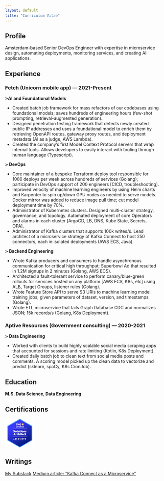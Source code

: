 ```yaml
---
layout: default
title: "Curriculum Vitae"
---
```


## Profile 
Amsterdam-based Senior DevOps Engineer with expertise in microservice design, automating deployments, monitoring services, and creating AI applications.

## Experience

### Fetch (Unicorn mobile app) — 2021-Present
**>AI and Foundational Models**
- Created batch job framework for mass refactors of our codebases using foundational models; saves hundreds of engineering hours (few-shot prompting, retrieval-augmented generation).
- Designed penetration testing framework that detects newly created public IP addresses and uses a foundational model to enrich them by retrieving OpenAPI routes, gateway proxy routes, and deployment metadata (AI as a judge, AWS Lambda).
- Created the company’s first Model Context Protocol servers that wrap internal tools. Allows developers to easily interact with tooling through human language (Typescript).

**> DevOps**
- Core maintainer of a bespoke Terraform deploy tool responsible for 1000 deploys per week across hundreds of services (Golang); participate in DevOps support of 200 engineers [CICD, troubleshooting].
- Improved velocity of machine learning engineers by using Helm charts and Karpenter to spin up/down GPU nodes as needed to serve models. Docker mirror was added to reduce image pull time; cut model deployment time by 70%.
- Administrator of Kubernetes clusters. Designed multi-cluster strategy, governance, and topology. Automated deployment of core Operators and alarms in each cluster [ArgoCD, LB, DNS, Kube State, Secrets, OPA].
- Administrator of Kafka clusters that supports 100k writes/s. Lead architect of a microservice strategy of Kafka Connect to host 250 connectors, each in isolated deployments (AWS ECS, Java).

**> Backend Engineering**
- Wrote Kafka producers and consumers to handle asynchronous communication for critical high throughput; Superbowl Ad that resulted in 1.2M signups in 2 minutes (Golang, AWS ECS).
- Architected a fault-tolerant service to perform canary/blue-green rollouts for services hosted on any platform [AWS ECS, K8s, etc] using ALB, Target Groups, listener rules (Golang).
- Wrote Feature Store API to serve S3 URIs to machine learning model training jobs; given parameters of dataset, version, and timestamps (Golang).
- Wrote ETL microservice that tails Graph Database CDC and normalizes JSON; 15k records/s (Golang, K8s Deployment).

### Aptive Resources (Government consulting) — 2020-2021
**> Data Engineering**
- Worked with clients to build highly scalable social media scraping apps that accounted for sessions and rate limiting (Kotlin, K8s Deployment).
- Created daily batch job to clean text from social media posts and comments. A scoring model picked up the clean data to vectorize and predict (sklearn, spaCy, K8s CronJob).

## Education
**M.S. Data Science, Data Engineering**

## Certifications
[![AWS Certified Solutions Architect](/assets/images/aws-certified-solutions-architect-associate.png)](https://www.credly.com/badges/69f12e4e-6df0-4eff-8ec0-97c7d022d8d6/public_url)

## Writings
[My Substack](https://ryanjclark.substack.com/)
[Medium article: "Kafka Connect as a Microservice"](https://techblog.fetch.com/kafka-connect-as-a-microservice-72b0148bbcee)
